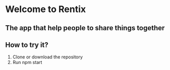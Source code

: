 # Welcome to Rentix
## The app that help people to share things together





## How to try it?

1. Clone or download the repository
2. Run npm start
